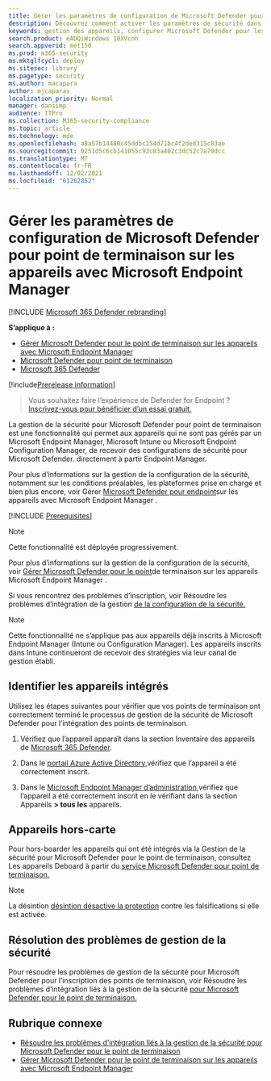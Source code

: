 ```yaml
---
title: Gérer les paramètres de configuration de Microsoft Defender pour point de terminaison sur les appareils avec Microsoft Endpoint Manager
description: Découvrez comment activer les paramètres de sécurité dans Microsoft Endpoint Manager via Microsoft Defender for Endpoint.
keywords: gestion des appareils, configurer Microsoft Defender pour les appareils de point de terminaison, Microsoft Endpoint Manager
search.product: eADQiWindows 10XVcnh
search.appverid: met150
ms.prod: m365-security
ms.mktglfcycl: deploy
ms.sitesec: library
ms.pagetype: security
ms.author: macapara
author: mjcaparas
localization_priority: Normal
manager: dansimp
audience: ITPro
ms.collection: M365-security-compliance
ms.topic: article
ms.technology: mde
ms.openlocfilehash: a8a57b14480c45ddbc154d71bc4f2ded315c83ae
ms.sourcegitcommit: 0251d5c6cb141055c93c83a402c3dc52c7a70dcc
ms.translationtype: MT
ms.contentlocale: fr-FR
ms.lasthandoff: 12/02/2021
ms.locfileid: "61262852"
---
```

# <a name="manage-microsoft-defender-for-endpoint-configuration-settings-on-devices-with-microsoft-endpoint-manager"></a>Gérer les paramètres de configuration de Microsoft Defender pour point de terminaison sur les appareils avec Microsoft Endpoint Manager

[!INCLUDE [Microsoft 365 Defender rebranding](../../includes/microsoft-defender.md)]

**S’applique à :**

- [Gérer Microsoft Defender pour le point de terminaison sur les appareils avec Microsoft Endpoint Manager](/mem/intune/protect/mde-security-integration)
- [Microsoft Defender pour point de terminaison](https://go.microsoft.com/fwlink/p/?linkid=2154037)
- [Microsoft 365 Defender](https://go.microsoft.com/fwlink/?linkid=2118804)



[!include[Prerelease information](../../includes/prerelease.md)]


> Vous souhaitez faire l’expérience de Defender for Endpoint ? [Inscrivez-vous pour bénéficier d’un essai gratuit.](https://signup.microsoft.com/create-account/signup?products=7f379fee-c4f9-4278-b0a1-e4c8c2fcdf7e&ru=https://aka.ms/MDEp2OpenTrial?ocid=docs-wdatp-configureendpointsscript-abovefoldlink)


La gestion de la sécurité pour Microsoft Defender pour point de terminaison est une fonctionnalité qui permet aux appareils qui ne sont pas gérés par un Microsoft Endpoint Manager, Microsoft Intune ou Microsoft Endpoint Configuration Manager, de recevoir des configurations de sécurité pour Microsoft Defender. directement à partir Endpoint Manager.


Pour plus d’informations sur la gestion de la configuration de la sécurité, notamment sur les conditions préalables, les plateformes prise en charge et bien plus encore, voir Gérer [Microsoft Defender pour endpoint](/mem/intune/protect/mde-security-integration)sur les appareils avec Microsoft Endpoint Manager .



[!INCLUDE [Prerequisites](../../includes/security-config-mgt-prerequisites.md)]

>[!NOTE]
>Cette fonctionnalité est déployée progressivement. 

Pour plus d’informations sur la gestion de la configuration de la sécurité, voir [Gérer Microsoft Defender pour le point](/mem/intune/protect/mde-security-integration)de terminaison sur les appareils Microsoft Endpoint Manager .

Si vous rencontrez des problèmes d’inscription, voir Résoudre les problèmes d’intégration de la gestion [de la configuration de la sécurité.](troubleshoot-security-config-mgt.md)

> [!NOTE]
> Cette fonctionnalité ne s’applique pas aux appareils déjà inscrits à Microsoft Endpoint Manager (Intune ou Configuration Manager). Les appareils inscrits dans Intune continueront de recevoir des stratégies via leur canal de gestion établi.

## <a name="identify-onboarded-devices"></a>Identifier les appareils intégrés

Utilisez les étapes suivantes pour vérifier que vos points de terminaison ont correctement terminé le processus de gestion de la sécurité de Microsoft Defender pour l’intégration des points de terminaison.

1.  Vérifiez que l’appareil apparaît dans la section Inventaire des appareils de [Microsoft 365 Defender](https://security.microsoft.com/).

2.  Dans le [portail Azure Active Directory,](https://aad.portal.azure.com/#blade/Microsoft_AAD_Devices/DevicesMenuBlade/Devices/menuId/)vérifiez que l’appareil a été correctement inscrit.

3.  Dans le [Microsoft Endpoint Manager d’administration,](https://endpoint.microsoft.com/#blade/Microsoft_Intune_DeviceSettings/DevicesMenu/mDMDevicesPreview)vérifiez que l’appareil a été correctement inscrit en le vérifiant dans la section Appareils **> tous les** appareils.


## <a name="offboard-devices"></a>Appareils hors-carte
Pour hors-boarder les appareils qui ont été intégrés via la Gestion de la sécurité pour Microsoft Defender pour le point de terminaison, consultez Les appareils Deboard à partir du [service Microsoft Defender pour point de terminaison.](offboard-machines.md)

>[!NOTE]
>La désintion [désintion désactive la protection](prevent-changes-to-security-settings-with-tamper-protection.md#manage-tamper-protection-for-your-organization-using-the-microsoft-365-defender-portal) contre les falsifications si elle est activée.

## <a name="troubleshooting-security-management"></a>Résolution des problèmes de gestion de la sécurité 
Pour résoudre les problèmes de gestion de la sécurité pour Microsoft Defender pour l’inscription des points de terminaison, voir Résoudre les problèmes d’intégration liés à la gestion de la sécurité [pour Microsoft Defender pour le point de terminaison.](troubleshoot-security-config-mgt.md)

## <a name="related-topic"></a>Rubrique connexe
- [Résoudre les problèmes d’intégration liés à la gestion de la sécurité pour Microsoft Defender pour le point de terminaison](troubleshoot-security-config-mgt.md)
- [Gérer Microsoft Defender pour le point de terminaison sur les appareils avec Microsoft Endpoint Manager](/mem/intune/protect/mde-security-integration#configure-your-tenant-to-support-mde-security-configuration-management)
